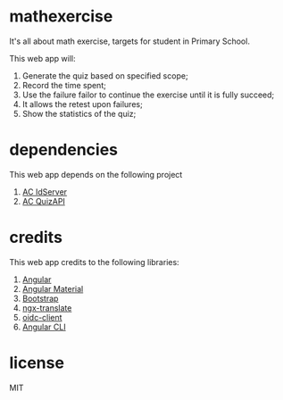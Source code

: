 # mathexercise
It's all about math exercise, targets for student in Primary School.

This web app will:
1. Generate the quiz based on specified scope;
2. Record the time spent;
3. Use the failure failor to continue the exercise until it is fully succeed;
4. It allows the retest upon failures;
5. Show the statistics of the quiz;

# dependencies
This web app depends on the following project
1. [AC IdServer](https://github.com/alvachien/acidserver)
2. [AC QuizAPI](https://github.com/alvachien/acquizapi)

# credits
This web app credits to the following libraries:
1. [Angular](https://angular.io/)
2. [Angular Material](https://material.angular.io/)
3. [Bootstrap](https://getbootstrap.com/)
4. [ngx-translate](http://www.ngx-translate.com/)
5. [oidc-client](https://github.com/IdentityModel/oidc-client-js)
6. [Angular CLI](https://github.com/angular/angular-cli)

# license
MIT
